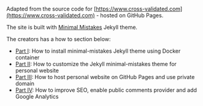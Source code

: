 

Adapted from the source code for [https://www.cross-validated.com](https://www.cross-validated.com) - hosted on GitHub Pages. 

The site is built with [Minimal Mistakes](https://github.com/mmistakes/minimal-mistakes) Jekyll theme. 



The creators has a how to section below:
 
- [Part I](https://www.cross-validated.com/Personal-website-with-Minimal-Mistakes-Jekyll-Theme-HOWTO-Part-I/): How to install minimal-mistakes Jekyll theme using Docker container
- [Part II](https://www.cross-validated.com/Personal-website-with-Minimal-Mistakes-Jekyll-Theme-HOWTO-Part-II/): How to customize the Jekyll minimal-mistakes theme for personal website
- [Part III](https://www.cross-validated.com/Personal-website-with-Minimal-Mistakes-Jekyll-Theme-HOWTO-Part-III/): How to host personal website on GitHub Pages and use private domain
- [Part IV](https://www.cross-validated.com/Personal-website-with-Minimal-Mistakes-Jekyll-Theme-HOWTO-Part-IV/): How to improve SEO, enable public comments provider and add Google Analytics


